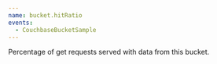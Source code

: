 ```yaml
---
name: bucket.hitRatio
events:
  - CouchbaseBucketSample
---
```


Percentage of get requests served with data from this bucket.